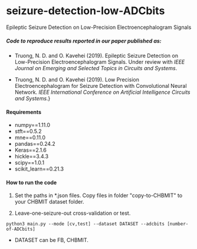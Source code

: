 # seizure-detection-low-ADCbits
Epileptic Seizure Detection on Low-Precision Electroencephalogram Signals

##### Code to reproduce results reported in our paper published as:
* Truong, N. D. and O. Kavehei (2019). Epileptic Seizure Detection on Low-Precision Electroencephalogram Signals. Under review with *IEEE Journal on Emerging and Selected Topics in Circuits and Systems*.

* Truong, N. D. and O. Kavehei (2019). Low Precision Electroencephalogram for Seizure Detection with Convolutional Neural Network. *IEEE International Conference on Artificial Intelligence Circuits and Systems*.}

#### Requirements

* numpy==1.11.0
* stft==0.5.2
* mne==0.11.0
* pandas==0.24.2
* Keras==2.1.6
* hickle==3.4.3
* scipy==1.0.1
* scikit_learn==0.21.3

#### How to run the code
1. Set the paths in \*.json files. Copy files in folder "copy-to-CHBMIT" to your CHBMIT dataset folder.

2. Leave-one-seizure-out cross-validation or test.
```console
python3 main.py --mode [cv,test] --dataset DATASET --adcbits [number-of-ADCbits]
```
* DATASET can be FB, CHBMIT.
